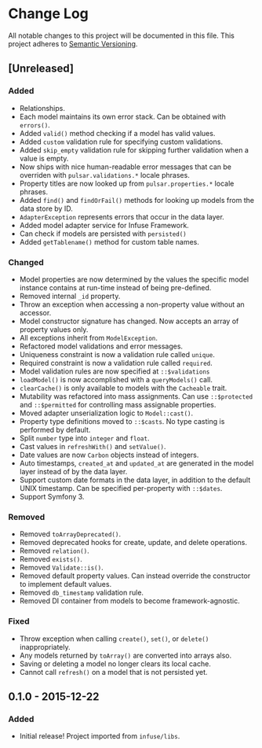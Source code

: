 # Change Log
All notable changes to this project will be documented in this file.
This project adheres to [Semantic Versioning](http://semver.org/).

## [Unreleased]
### Added
- Relationships.
- Each model maintains its own error stack. Can be obtained with `errors()`.
- Added `valid()` method checking if a model has valid values.
- Added `custom` validation rule for specifying custom validations.
- Added `skip_empty` validation rule for skipping further validation when a value is empty.
- Now ships with nice human-readable error messages that can be overriden with `pulsar.validations.*` locale phrases.
- Property titles are now looked up from `pulsar.properties.*` locale phrases.
- Added `find()` and `findOrFail()` methods for looking up models from the data store by ID.
- `AdapterException` represents errors that occur in the data layer.
- Added model adapter service for Infuse Framework.
- Can check if models are persisted with `persisted()`
- Added `getTablename()` method for custom table names.

### Changed
- Model properties are now determined by the values the specific model instance contains at run-time instead of being pre-defined.
- Removed internal `_id` property.
- Throw an exception when accessing a non-property value without an accessor.
- Model constructor signature has changed. Now accepts an array of property values only.
- All exceptions inherit from `ModelException`.
- Refactored model validations and error messages.
- Uniqueness constraint is now a validation rule called `unique`.
- Required constraint is now a validation rule called `required`.
- Model validation rules are now specified at `::$validations`
- `loadModel()` is now accomplished with a `queryModels()` call.
- `clearCache()` is only available to models with the `Cacheable` trait.
- Mutability was refactored into mass assignments. Can use `::$protected` and `::$permitted` for controlling mass assignable properties.
- Moved adapter unserialization logic to `Model::cast()`.
- Property type definitions moved to `::$casts`. No type casting is performed by default.
- Split `number` type into `integer` and `float`.
- Cast values in `refreshWith()` and `setValue()`.
- Date values are now `Carbon` objects instead of integers.
- Auto timestamps, `created_at` and `updated_at` are generated in the model layer instead of by the data layer.
- Support custom date formats in the data layer, in addition to the default UNIX timestamp. Can be specified per-property with `::$dates`.
- Support Symfony 3.

### Removed
- Removed `toArrayDeprecated()`.
- Removed deprecated hooks for create, update, and delete operations.
- Removed `relation()`.
- Removed `exists()`.
- Removed `Validate::is()`.
- Removed default property values. Can instead override the constructor to implement default values.
- Removed `db_timestamp` validation rule.
- Removed DI container from models to become framework-agnostic.

### Fixed
- Throw exception when calling `create()`, `set()`, or `delete()` inappropriately.
- Any models returned by `toArray()` are converted into arrays also.
- Saving or deleting a model no longer clears its local cache.
- Cannot call `refresh()` on a model that is not persisted yet.

## 0.1.0 - 2015-12-22
### Added
- Initial release! Project imported from `infuse/libs`.